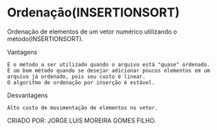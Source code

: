# Ordenação(INSERTIONSORT)

Ordenação de elementos de um vetor numérico utilizando o método(INSERTIONSORT).

Vantagens

    É o método a ser utilizado quando o arquivo está "quase" ordenado.
    É um bom método quando se desejar adicionar poucos elementos em um arquivo já ordenado, pois seu custo é linear.
    O algoritmo de ordenação por inserção é estável.

Desvantagens

    Alto custo de movimentação de elementos no vetor.

CRIADO POR: JORGE LUIS MOREIRA GOMES FILHO.
